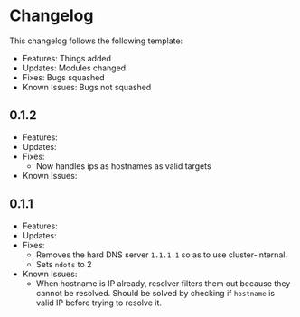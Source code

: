 # Changelog

This changelog follows the following template:

- Features: Things added
- Updates: Modules changed
- Fixes: Bugs squashed
- Known Issues: Bugs not squashed

## 0.1.2

- Features: 
- Updates: 
- Fixes: 
  - Now handles ips as hostnames as valid targets
- Known Issues:

## 0.1.1

- Features: 
- Updates: 
- Fixes: 
  - Removes the hard DNS server `1.1.1.1` so as to use cluster-internal.
  - Sets `ndots` to 2 
- Known Issues:
  - When hostname is IP already, resolver filters them out because they cannot be resolved. Should be solved by checking if `hostname` is valid IP before trying to resolve it.